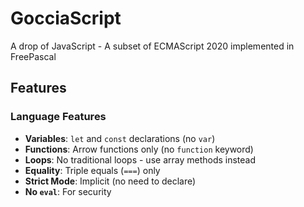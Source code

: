# GocciaScript

A drop of JavaScript - A subset of ECMAScript 2020 implemented in FreePascal

## Features

### Language Features

- **Variables**: `let` and `const` declarations (no `var`)
- **Functions**: Arrow functions only (no `function` keyword)
- **Loops**: No traditional loops - use array methods instead
- **Equality**: Triple equals (`===`) only
- **Strict Mode**: Implicit (no need to declare)
- **No `eval`**: For security
